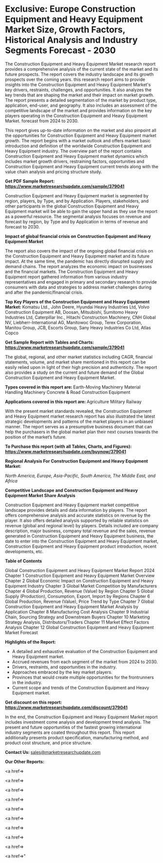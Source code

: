 # Exclusive: Europe Construction Equipment and Heavy Equipment Market Size, Growth Factors, Historical Analysis and Industry Segments Forecast - 2030

The Construction Equipment and Heavy Equipment Market research report provides a comprehensive analysis of the current state of the market and its future prospects. The report covers the industry landscape and its growth prospects over the coming years. this research report aims to provide insights into the Construction Equipment and Heavy Equipment Market's key drivers, restraints, challenges, and opportunities. It also analyzes the key trends that are shaping the market and their impact on market growth. The report presents a detailed segmentation of the market by product type, application, end-user, and geography. It also includes an assessment of the competitive landscape of the market and provides information on the key players operating in the Construction Equipment and Heavy Equipment Market. forecast from 2024 to 2030.

This report gives up-to-date information on the market and also pinpoint all the opportunities for Construction Equipment and Heavy Equipment market growth. The report begins with a market outlook and offers market basic introduction and definition of the worldwide Construction Equipment and Heavy Equipment industry. The overview part of the report contains Construction Equipment and Heavy Equipment market dynamics which includes market growth drivers, restraining factors, opportunities and Construction Equipment and Heavy Equipment current trends along with the value chain analysis and pricing structure study.

<strong><b>Get PDF Sample Report: <a href=https://www.marketresearchupdate.com/sample/379041>https://www.marketresearchupdate.com/sample/379041</a></b></strong>

Construction Equipment and Heavy Equipment market is segmented by region, players, by Type, and by Application. Players, stakeholders, and other participants in the global Construction Equipment and Heavy Equipment market will be able to gain the upper hand as they use the report as a powerful resource. The segmental analysis focuses on revenue and forecast by region, by Type and by Application in terms of revenue and forecast to 2030.

<strong><b>Impact of global financial crisis on Construction Equipment and Heavy Equipment Market</b></strong>

The report also covers the impact of the ongoing global financial crisis on the Construction Equipment and Heavy Equipment market and its future impact. At the same time, the pandemic has directly disrupted supply and demand chains. The report analyzes the economic impact on businesses and the financial markets. The Construction Equipment and Heavy Equipment report gathered information from various industry representatives and engaged in primary and secondary research to provide consumers with data and strategies to address market challenges during and after the pandemic/financial crisis.

<strong><b>Top Key Players of the Construction Equipment and Heavy Equipment Market:
</b></strong>Komatsu Ltd., John Deere, Hyundai Heavy Industries Ltd, Volvo Construction Equipment AB, Doosan, Mitsubishi, Sumitomo Heavy Industries Ltd, Caterpillar Inc., Hitachi Construction Machinery, CNH Global NV, Liebherr-International AG, Manitowoc Group, Terex Corporation, Manitou Group, JCB, Escorts Group, Sany Heavy Industries Co Ltd, Atlas Copco<strong><b>
</b></strong>

<strong><b>Get Sample Report with Tables and Charts: <a href=https://www.marketresearchupdate.com/sample/379041>https://www.marketresearchupdate.com/sample/379041</a></b></strong>

The global, regional, and other market statistics including CAGR, financial statements, volume, and market share mentioned in this report can be easily relied upon in light of their high precision and authenticity. The report also provides a study on the current and future demand of the Global Construction Equipment and Heavy Equipment Market.

<strong><b>Types covered in this report are:
</b></strong>Earth-Moving Machinery
Material Handling Machinery
Concrete & Road Construction Equipment<strong><b>
</b></strong>

<strong><b>Applications covered in this report are:
</b></strong>Agriculture
Military
Railway<strong><b>
</b></strong>

With the present market standards revealed, the Construction Equipment and Heavy Equipment market research report has also illustrated the latest strategic developments and patterns of the market players in an unbiased manner. The report serves as a presumptive business document that can help the purchasers in the global market plan their next courses towards the position of the market’s future.

<strong><b>To Purchase this report (with all Tables, Charts, and Figures): <a href=https://www.marketresearchupdate.com/buynow/379041>https://www.marketresearchupdate.com/buynow/379041</a></b></strong>

<strong><b>Regional Analysis For Construction Equipment and Heavy Equipment Market:</b></strong>

<em><i>North America, Europe, Asia-Pacific, South America, The Middle East, and Africa</i></em>

<strong><b>Competitive Landscape and Construction Equipment and Heavy Equipment Market Share Analysis</b></strong>

Construction Equipment and Heavy Equipment market competitive landscape provides details and data information by players. The report offers comprehensive analysis and accurate statistics on revenue by the player. It also offers detailed analysis supported by reliable statistics on revenue (global and regional level) by players. Details included are company description, major business, company total revenue and the sales, revenue generated in Construction Equipment and Heavy Equipment business, the date to enter into the Construction Equipment and Heavy Equipment market, Construction Equipment and Heavy Equipment product introduction, recent developments, etc.

<strong><b>Table of Contents</b></strong>

Global Construction Equipment and Heavy Equipment Market Report 2024
Chapter 1 Construction Equipment and Heavy Equipment Market Overview
Chapter 2 Global Economic Impact on Construction Equipment and Heavy Equipment Industry
Chapter 3 Global Market Competition by Manufacturers
Chapter 4 Global Production, Revenue (Value) by Region
Chapter 5 Global Supply (Production), Consumption, Export, Import by Regions
Chapter 6 Global Production, Revenue (Value), Price Trend by Type
Chapter 7 Global Construction Equipment and Heavy Equipment Market Analysis by Application
Chapter 8 Manufacturing Cost Analysis
Chapter 9 Industrial Chain, Sourcing Strategy and Downstream Buyers
Chapter 10 Marketing Strategy Analysis, Distributors/Traders
Chapter 11 Market Effect Factors Analysis
Chapter 12 Global Construction Equipment and Heavy Equipment Market Forecast

<strong><b>Highlights of the Report:</b></strong>

- A detailed and exhaustive evaluation of the Construction Equipment and Heavy Equipment market.
- Accrued revenues from each segment of the market from 2024 to 2030.
- Drivers, restraints, and opportunities in the industry.
- Approaches embraced by the key market players.
- Provinces that would create multiple opportunities for the frontrunners in the industry.
- Current scope and trends of the Construction Equipment and Heavy Equipment market.

<strong><b>Get discount on this report: <a href=https://www.marketresearchupdate.com/discount/379041>https://www.marketresearchupdate.com/discount/379041</a></b></strong>

In the end, the Construction Equipment and Heavy Equipment Market report includes investment come analysis and development trend analysis. The present and future opportunities of the fastest growing international industry segments are coated throughout this report. This report additionally presents product specification, manufacturing method, and product cost structure, and price structure.

<strong><b>Contact Us:
</b></strong>sales@marketresearchupdate.com

<strong>Our Other Reports:</strong>

<a href=></a>

<a href=></a>

<a href=></a>

<a href=></a>

<a href=></a>

<a href=></a>

<a href=></a>

<a href=></a>

<a href=></a>

<a href=></a>"
